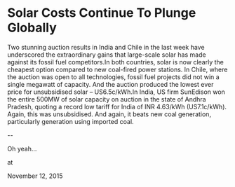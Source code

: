 # Solar Costs Continue To Plunge Globally
Two stunning auction results in India and Chile in the last week have underscored the extraordinary gains that large-scale solar has made against its fossil fuel competitors.In both countries, solar is now clearly the cheapest option compared to new coal-fired power stations. In Chile, where the auction was open to all technologies, fossil fuel projects did not win a single megawatt of capacity. And the auction produced the lowest ever price for unsubsidised solar – US6.5c/kWh.In India, US firm SunEdison won the entire 500MW of solar capacity on auction in the state of Andhra Pradesh, quoting a record low tariff for India of INR 4.63/kWh (US7.1c/kWh). Again, this was unsubsidised. And again, it beats new coal generation, particularly generation using imported coal.

--

Oh yeah...








at

November 12, 2015















